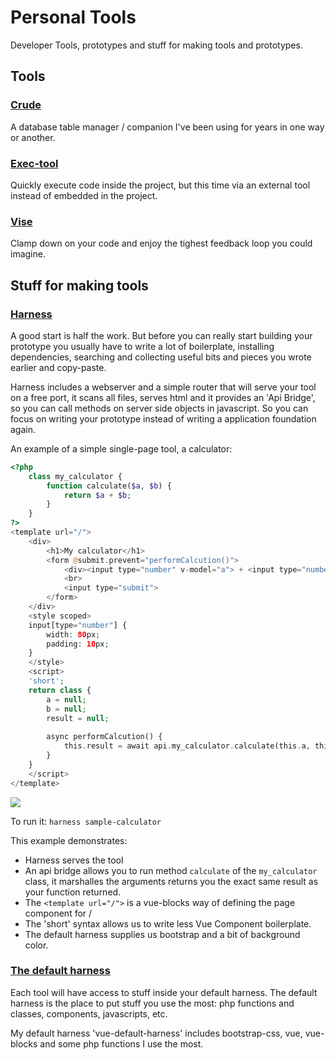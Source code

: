 # Personal Tools

Developer Tools, prototypes and stuff for making tools and prototypes.

## Tools 
### [Crude](./crude)
A database table manager / companion I've been using for years in one way or another.

### [Exec-tool](./exec-tool)
Quickly execute code inside the project, but this time via an external tool instead of embedded in the project.

### [Vise](./vise)
Clamp down on your code and enjoy the tighest feedback loop you could imagine.

## Stuff for making tools
### [Harness](./harness)
A good start is half the work. But before you can really start building your prototype
you usually have to write a lot of boilerplate, installing dependencies, searching and collecting 
useful bits and pieces you wrote earlier and copy-paste. 

Harness includes a webserver and a simple router that will serve your tool on a free port,
it scans all files, serves html and it provides an 'Api Bridge', so you can call methods on 
server side objects in javascript. So you can focus on writing your prototype instead of 
writing a application foundation again.

An example of a simple single-page tool, a calculator:
```php
<?php
    class my_calculator {
        function calculate($a, $b) {
            return $a + $b;
        }
    }
?>
<template url="/">
    <div>
        <h1>My calculator</h1>
        <form @submit.prevent="performCalcution()">
            <div><input type="number" v-model="a"> + <input type="number" v-model="b"> = {{result}}</div>
            <br>
            <input type="submit">
        </form>
    </div>
    <style scoped>
    input[type="number"] {
        width: 80px;
        padding: 10px;
    }
    </style>
    <script>
    'short';
    return class {
        a = null;
        b = null;
        result = null;
        
        async performCalcution() {
            this.result = await api.my_calculator.calculate(this.a, this.b);
        }
    }
    </script>
</template>
```

![](docs/images/2020-11-29-00-40-32.png)

To run it:
`harness sample-calculator`

This example demonstrates:
- Harness serves the tool
- An api bridge allows you to run method `calculate` of the `my_calculator` class, it marshalles
    the arguments returns you the exact same result as your function returned.
- The `<template url="/">` is a vue-blocks way of defining the page component for /
- The 'short' syntax allows us to write less Vue Component boilerplate.
- The default harness supplies us bootstrap and a bit of background color.

### [The default harness](./vue-default-harness)
Each tool will have access to stuff inside your default harness. The default harness is the
place to put stuff you use the most: php functions and classes, components, javascripts, etc.

My default harness 'vue-default-harness' includes bootstrap-css, vue, vue-blocks and some php functions
I use the most. 





